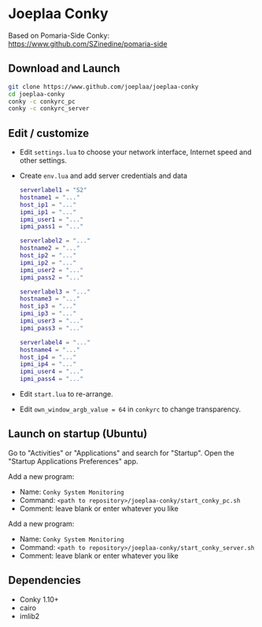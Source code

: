 # Joeplaa Conky

Based on Pomaria-Side Conky: <https://www.github.com/SZinedine/pomaria-side>

## Download and Launch

```sh
git clone https://www.github.com/joeplaa/joeplaa-conky
cd joeplaa-conky
conky -c conkyrc_pc
conky -c conkyrc_server
```

## Edit / customize

- Edit `settings.lua` to choose your network interface, Internet speed and other settings.
- Create `env.lua` and add server credentials and data

    ```lua
    serverlabel1 = "S2"
    hostname1 = "..."
    host_ip1 = "..."
    ipmi_ip1 = "..."
    ipmi_user1 = "..."
    ipmi_pass1 = "..."

    serverlabel2 = "..."
    hostname2 = "..."
    host_ip2 = "..."
    ipmi_ip2 = "..."
    ipmi_user2 = "..."
    ipmi_pass2 = "..."

    serverlabel3 = "..."
    hostname3 = "..."
    host_ip3 = "..."
    ipmi_ip3 = "..."
    ipmi_user3 = "..."
    ipmi_pass3 = "..."

    serverlabel4 = "..."
    hostname4 = "..."
    host_ip4 = "..."
    ipmi_ip4 = "..."
    ipmi_user4 = "..."
    ipmi_pass4 = "..."
    ```

- Edit `start.lua` to re-arrange.
- Edit `own_window_argb_value = 64` in `conkyrc` to change transparency.

## Launch on startup (Ubuntu)

Go to "Activities" or "Applications" and search for "Startup". Open the "Startup Applications Preferences" app.

Add a new program:

- Name: `Conky System Monitoring`
- Command: `<path to repository>/joeplaa-conky/start_conky_pc.sh`
- Comment: leave blank or enter whatever you like

Add a new program:

- Name: `Conky System Monitoring`
- Command: `<path to repository>/joeplaa-conky/start_conky_server.sh`
- Comment: leave blank or enter whatever you like

## Dependencies

- Conky 1.10+
- cairo
- imlib2
